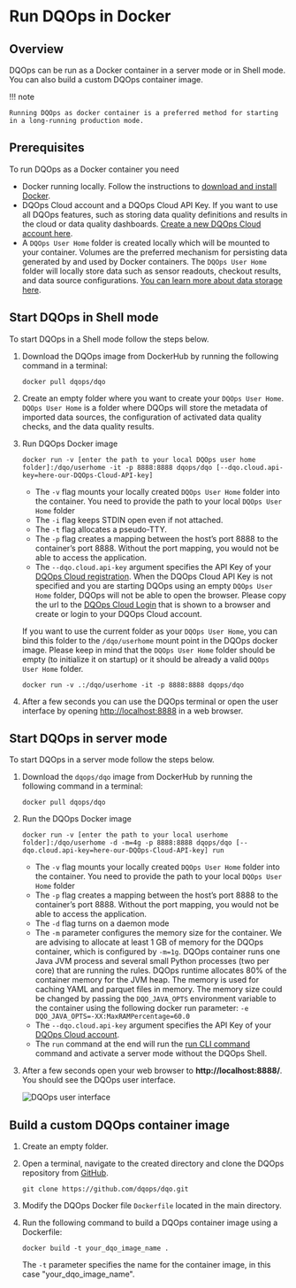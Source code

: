 # Run DQOps in Docker

## Overview

DQOps can be run as a Docker container in a server mode or in Shell mode. You can also build a custom DQOps container image.

!!! note

    Running DQOps as docker container is a preferred method for starting in a long-running production mode.


## Prerequisites

To run DQOps as a Docker container you need

- Docker running locally. Follow the instructions to [download and install Docker](https://docs.docker.com/get-docker/).
- DQOps Cloud account and a DQOps Cloud API Key. If you want to use all DQOps features, such as storing data quality
    definitions and results in the cloud or data quality dashboards. [Create a new DQOps Cloud account here](https://cloud.dqops.com/registration).
- A `DQOps User Home` folder is created locally which will be mounted to your container. Volumes are the preferred mechanism for persisting data generated
    by and used by Docker containers. The `DQOps User Home` folder will locally store data such as sensor readouts, checkout results, and data source configurations.
    [You can learn more about data storage here](../dqo-concepts/data-storage-of-data-quality-results.md).


## Start DQOps in Shell mode

To start DQOps in a Shell mode follow the steps below.

1.  Download the DQOps image from DockerHub by running the following command in a terminal:

    ```
    docker pull dqops/dqo
    ```

2.  Create an empty folder where you want to create your `DQOps User Home`. `DQOps User Home` is a folder where
    DQOps will store the metadata of imported data sources, the configuration of activated data quality checks, and the
    data quality results.

3.  Run DQOps Docker image

    ```
    docker run -v [enter the path to your local DQOps user home folder]:/dqo/userhome -it -p 8888:8888 dqops/dqo [--dqo.cloud.api-key=here-our-DQOps-Cloud-API-key]
    ```

    - The `-v` flag mounts your locally created `DQOps User Home` folder into the container. 
      You need to provide the path to your local `DQOps User Home` folder
    - The `-i` flag keeps STDIN open even if not attached.
    - The `-t` flag allocates a pseudo-TTY.
    - The `-p` flag creates a mapping between the host’s port 8888 to the container’s port 8888. Without the port mapping, you would not be able to access the application.
    - The `--dqo.cloud.api-key` argument specifies the API Key of your [DQOps Cloud registration](https://cloud.dqops.com/registration).
      When the DQOps Cloud API Key is not specified and you are starting DQOps using an empty `DQOps User Home` folder,
      DQOps will not be able to open the browser. Please copy the url to the [DQOps Cloud Login](https://cloud.dqops.com/) that is shown
      to a browser and create or login to your DQOps Cloud account.

    If you want to use the current folder as your `DQOps User Home`, you can bind this folder to the `/dqo/userhome` mount point in
    the DQOps docker image. Please keep in mind that the `DQOps User Home` folder should be empty (to initialize it on startup)
    or it should be already a valid `DQOps User Home` folder.

    ```
    docker run -v .:/dqo/userhome -it -p 8888:8888 dqops/dqo
    ```

4.  After a few seconds you can use the DQOps terminal or open the user interface by 
    opening [http://localhost:8888](http://localhost:8888) in a web browser. 


## Start DQOps in server mode

To start DQOps in a server mode follow the steps below.

1. Download the `dqops/dqo` image from DockerHub by running the following command in a terminal:

    ```
    docker pull dqops/dqo
    ```

2. Run the DQOps Docker image

    ```
    docker run -v [enter the path to your local userhome folder]:/dqo/userhome -d -m=4g -p 8888:8888 dqops/dqo [--dqo.cloud.api-key=here-our-DQOps-Cloud-API-key] run
    ```

   - The `-v` flag mounts your locally created `DQOps User Home` folder into the container.
     You need to provide the path to your local `DQOps User Home` folder
   - The `-p` flag creates a mapping between the host’s port 8888 to the container’s port 8888. Without the port mapping, you would not be able to access the application.
   - The `-d` flag turns on a daemon mode
   - The `-m` parameter configures the memory size for the container. We are advising to allocate at least 1 GB of memory for the DQOps
     container, which is configured by `-m=1g`. DQOps container runs one Java JVM process and several small Python processes (two per core)
     that are running the rules. DQOps runtime allocates 80% of the container memory for the JVM heap. The memory is used for caching
     YAML and parquet files in memory. The memory size could be changed by passing the `DQO_JAVA_OPTS`
     environment variable to the container using the following docker run parameter: `-e DQO_JAVA_OPTS=-XX:MaxRAMPercentage=60.0`
   - The `--dqo.cloud.api-key` argument specifies the API Key of your [DQOps Cloud account](https://cloud.dqops.com/registration).
   - The `run` command at the end will run the [run CLI command](../command-line-interface/run.md) command and activate a server mode
     without the DQOps Shell.

3. After a few seconds open your web browser to **http://localhost:8888/**. You should see the DQOps user interface.

    ![DQOps user interface](https://dqops.com/docs/images/getting-started/dqops-user-interface.png)


## Build a custom DQOps container image

1. Create an empty folder. 

2. Open a terminal, navigate to the created directory and clone the DQOps repository from [GitHub](https://github.com/dqops/dqo).
    
    ```
    git clone https://github.com/dqops/dqo.git
    ```

3. Modify the DQOps Docker file `Dockerfile` located in the main directory.

4. Run the following command to build a DQOps container image using a Dockerfile:

    ```
    docker build -t your_dqo_image_name .
    ```
   
    The `-t` parameter specifies the name for the container image, in this case "your_dqo_image_name".


